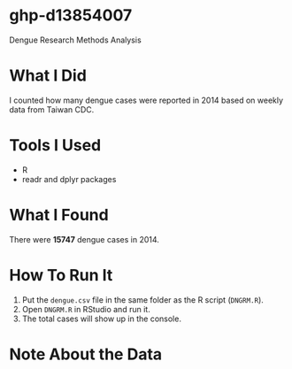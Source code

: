# ghp-d13854007
Dengue Research Methods Analysis

# What I Did  
I counted how many dengue cases were reported in 2014 based on weekly data from Taiwan CDC.

# Tools I Used  
- R  
- readr and dplyr packages  

# What I Found  
There were **15747** dengue cases in 2014.

# How To Run It  
1. Put the `dengue.csv` file in the same folder as the R script (`DNGRM.R`).  
2. Open `DNGRM.R` in RStudio and run it.  
3. The total cases will show up in the console.

# Note About the Data  

